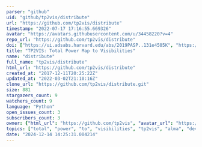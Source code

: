 ```yaml
---
parser: "github"
uid: "github/tp2vis/distribute"
url: "https://github.com/tp2vis/distribute"
timestamp: "2022-07-17 17:16:55.669326"
avatar: "https://avatars.githubusercontent.com/u/34458220?v=4"
repo_url: "https://github.com/tp2vis/distribute"
doi: ["https://ui.adsabs.harvard.edu/abs/2019PASP..131e4505K", "https://ui.adsabs.harvard.edu/abs/2019ascl.soft04021K/abstract"]
title: "TP2VIS: Total Power Map to Visibilities"
name: "distribute"
full_name: "tp2vis/distribute"
html_url: "https://github.com/tp2vis/distribute"
created_at: "2017-12-11T20:25:22Z"
updated_at: "2022-03-02T21:10:16Z"
clone_url: "https://github.com/tp2vis/distribute.git"
size: 881
stargazers_count: 9
watchers_count: 9
language: "Python"
open_issues_count: 3
subscribers_count: 3
owner: {"html_url": "https://github.com/tp2vis", "avatar_url": "https://avatars.githubusercontent.com/u/34458220?v=4", "login": "tp2vis", "type": "User"}
topics: ["total", "power", "to", "visibilities", "tp2vis", "alma", "development", "study"]
date: "2024-12-14 14:25:31.004214"
---
```

